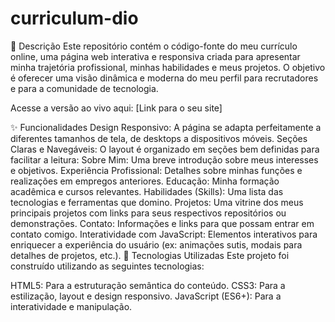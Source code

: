 # curriculum-dio

📜 Descrição
Este repositório contém o código-fonte do meu currículo online, uma página web interativa e responsiva criada para apresentar minha trajetória profissional, minhas habilidades e meus projetos. O objetivo é oferecer uma visão dinâmica e moderna do meu perfil para recrutadores e para a comunidade de tecnologia.

Acesse a versão ao vivo aqui: [Link para o seu site]

✨ Funcionalidades
Design Responsivo: A página se adapta perfeitamente a diferentes tamanhos de tela, de desktops a dispositivos móveis.
Seções Claras e Navegáveis: O layout é organizado em seções bem definidas para facilitar a leitura:
Sobre Mim: Uma breve introdução sobre meus interesses e objetivos.
Experiência Profissional: Detalhes sobre minhas funções e realizações em empregos anteriores.
Educação: Minha formação acadêmica e cursos relevantes.
Habilidades (Skills): Uma lista das tecnologias e ferramentas que domino.
Projetos: Uma vitrine dos meus principais projetos com links para seus respectivos repositórios ou demonstrações.
Contato: Informações e links para que possam entrar em contato comigo.
Interatividade com JavaScript: Elementos interativos para enriquecer a experiência do usuário (ex: animações sutis, modais para detalhes de projetos, etc.).
🚀 Tecnologias Utilizadas
Este projeto foi construído utilizando as seguintes tecnologias:

HTML5: Para a estruturação semântica do conteúdo.
CSS3: Para a estilização, layout e design responsivo.
JavaScript (ES6+): Para a interatividade e manipulação.
